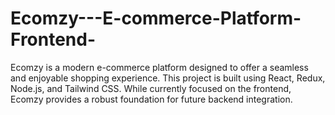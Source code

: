 # Ecomzy---E-commerce-Platform-Frontend-
Ecomzy is a modern e-commerce platform designed to offer a seamless and enjoyable shopping experience. This project is built using React, Redux, Node.js, and Tailwind CSS. While currently focused on the frontend, Ecomzy provides a robust foundation for future backend integration. 
